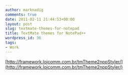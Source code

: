 ```yaml
---
author: marknadig
comments: true
date: 2011-02-11 21:44:53+00:00
layout: post
slug: textmate-themes-for-notepad
title: TextMate themes for NotePad++
wordpress_id: 36
tags:
- Work
---
```


[http://framework.lojcomm.com.br/tmTheme2nppStyler/](http://framework.lojcomm.com.br/tmTheme2nppStyler/)
